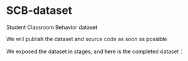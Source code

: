 # SCB-dataset
Student Classroom Behavior dataset 

We will publish the dataset and source code as soon as possible

We exposed the dataset in stages, and here is the completed dataset：

